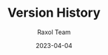 ---
title: Version History
description: Historical record of version changes in Raxol Terminal Emulator
date: 2023-04-04
author: Raxol Team
section: changelog
tags: [changelog, versions, history]
--- 